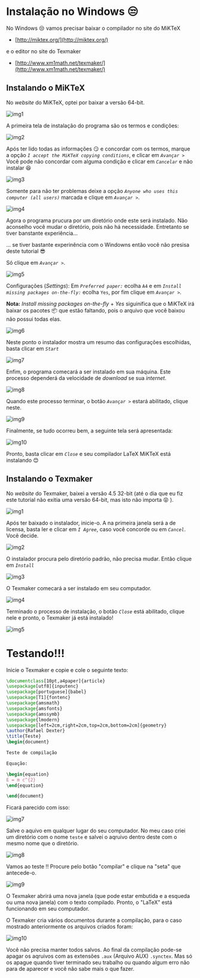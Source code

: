 # Instalação no Windows :unamused:

No Windows :unamused: vamos precisar baixar o compilador no site do MiKTeX

* [http://miktex.org/](http://miktex.org/)

e o editor no site do Texmaker

* [http://www.xm1math.net/texmaker/](http://www.xm1math.net/texmaker/)

## Instalando o MiKTeX

No *website* do MiKTeX, optei por baixar a versão 64-bit.

![img1](https://github.com/RafaelDexter/semanadafisica/blob/master/img/miktex/01.PNG)

A primeira tela de instalação do programa são os termos e condições:

![img2](https://github.com/RafaelDexter/semanadafisica/blob/master/img/miktex/02.PNG)

Após ter lido todas as informações :smirk: e concordar com os termos, marque a opção
*`I accept the MiKTeX copying conditions`*, e clicar em *`Avançar >`* Você pode não
concordar com alguma condição e clicar em *`Cancelar`* e não instalar :laughing: 

![img3](https://github.com/RafaelDexter/semanadafisica/blob/master/img/miktex/03.PNG)

Somente para não ter problemas deixe a opção *`Anyone who uses this computer (all users)`*
marcada e clique em *`Avançar >`*.

![img4](https://github.com/RafaelDexter/semanadafisica/blob/master/img/miktex/04.PNG)

Agora o programa prucura por um diretório onde este será instalado. Não aconselho
você mudar o diretório, pois não há necessidade. Entretanto se tiver banstante
experiência... 

... se tiver bastante experinência com o Windowns então você não presisa deste
tutorial :sunglasses:

Só clique em *`Avançar >`*.

![img5](https://github.com/RafaelDexter/semanadafisica/blob/master/img/miktex/05.PNG)

Configurações (*Settings*): Em *`Preferred paper:`* ecolha `A4` e em *`Install missing packages on-the-fly:`* ecolha `Yes`, por fim clique em *`Avançar >`*.

**Nota:** *Install missing packages on-the-fly* + *Yes* siguinifica que o MiKTeX
irá baixar os pacotes :package: que estão faltando, pois o arquivo que você baixou
não possui todas elas.

![img6](https://github.com/RafaelDexter/semanadafisica/blob/master/img/miktex/06.PNG)

Neste ponto o instalador mostra um resumo das configurações escolhidas, basta clicar
em *`Start`*

![img7](https://github.com/RafaelDexter/semanadafisica/blob/master/img/miktex/07.PNG)

Enfim, o programa comecará a ser instalado em sua máquina. Este processo dependerá
da velocidade de *download* se sua *internet*.

![img8](https://github.com/RafaelDexter/semanadafisica/blob/master/img/miktex/08.PNG)

Quando este processo terminar, o botão *`Avançar >`* estará abilitado, clique neste.

![img9](https://github.com/RafaelDexter/semanadafisica/blob/master/img/miktex/09.PNG)

Finalmente, se tudo ocorreu bem, a seguinte tela será apresentada:

![img10](https://github.com/RafaelDexter/semanadafisica/blob/master/img/miktex/10.PNG)

Pronto, basta clicar em *`Close`* e seu compilador LaTeX MiKTeX está instalando :blush:

## Instalando o Texmaker

No *website* do Texmaker, baixei a versão 4.5 32-bit (até o dia que eu fiz este
tutorial não exitia uma versão 64-bit, mas isto não importa :stuck_out_tongue_closed_eyes: ).

![img1](https://github.com/RafaelDexter/semanadafisica/blob/master/img/texmaker/01.PNG)

Após ter baixado o instalador, inicie-o. A na primeira janela será a de licensa,
basta ler e clicar em *`I Agree`*, caso você concorde ou em *`Cancel`*. Você decide.

![img2](https://github.com/RafaelDexter/semanadafisica/blob/master/img/texmaker/02.PNG)

O instalador procura pelo diretório padrão, não precisa mudar. Então clique em
*`Install`*

![img3](https://github.com/RafaelDexter/semanadafisica/blob/master/img/texmaker/03.PNG)

O Texmaker comecará a ser instalado em seu computador.

![img4](https://github.com/RafaelDexter/semanadafisica/blob/master/img/texmaker/04.PNG)

Terminado o processo de instalação, o botão *`Close`* está abilitado, clique nele e
pronto, o Texmaker já está instalado!

![img5](https://github.com/RafaelDexter/semanadafisica/blob/master/img/texmaker/05.PNG)

# Testando!!!

Inicie o Texmaker e copie e cole o seguinte texto:

```tex
\documentclass[10pt,a4paper]{article}
\usepackage[utf8]{inputenc}
\usepackage[portuguese]{babel}
\usepackage[T1]{fontenc}
\usepackage{amsmath}
\usepackage{amsfonts}
\usepackage{amssymb}
\usepackage{lmodern}
\usepackage[left=2cm,right=2cm,top=2cm,bottom=2cm]{geometry}
\author{Rafael Dexter}
\title{Teste}
\begin{document}

Teste de compilação

Equação:

\begin{equation}
E = m c^{2}
\end{equation}

\end{document}
```


Ficará parecido com isso:

![img7](https://github.com/RafaelDexter/semanadafisica/blob/master/img/texmaker/07.PNG)

Salve o aquivo em qualquer lugar do seu computador. No meu caso criei um diretório
com o nome `teste` e salvei o aqruivo dentro deste com o mesmo nome que o
diretório.

![img8](https://github.com/RafaelDexter/semanadafisica/blob/master/img/texmaker/08.PNG)

Vamos ao teste :bangbang: Procure pelo botão "compilar" e clique na "seta" que
antecede-o.

![img9](https://github.com/RafaelDexter/semanadafisica/blob/master/img/texmaker/09.PNG)

O Texmaker abrirá uma nova janela (que pode estar embutida e a esqueda ou uma nova janela)
com o texto compilado. Pronto, o "LaTeX" está funcionando em seu computador.

O Texmaker cria vários documentos durante a compilação, para o caso mostrado anteriormente
os arquivos criados foram:

![img10](https://github.com/RafaelDexter/semanadafisica/blob/master/img/texmaker/10.PNG)

Você não precisa manter todos salvos. Ao final da compilação pode-se apagar os
aqruivos com as extensões `.aux` (Arquivo AUX) `.synctex`. Mas só os apague quando
tiver terminado seu trabalho ou quando algum erro não para de aparecer e você não
sabe mais o que fazer.
